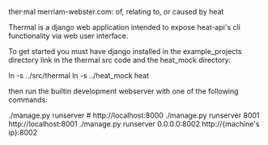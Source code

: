 ther·mal
merriam-webster.com: of, relating to, or caused by heat

Thermal is a django web application intended to expose heat-api's cli
functionality via web user interface.

To get started you must have django installed
in the example_projects directory link in the thermal src code and 
the heat_mock directory:

ln -s ../src/thermal
ln -s ../heat_mock heat

then run the builtin development webserver with one of the following
commands:

./manage.py runserver # http://localhost:8000
./manage.py runserver 8001 http://localhost:8001
./manage.py runserver 0.0.0.0:8002 http://{machine's ip}:8002

